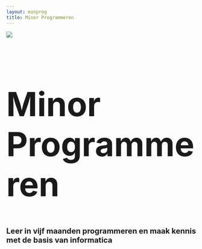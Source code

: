 ```yaml
---
layout: minprog
title: Minor Programmeren
---
```


<div class="position-relative text-center d-flex flex-column justify-content-center"
        style="min-height:calc(100vh - 112px);">
    <div class="my-5">
        <img class="img-fluid" style="max-width:30vw" src="{{ site.baseurl }}/assets/logos/programmeren.svg">
    </div>
    <div>
        <h1 class="display-4 d-inline" style="font-size:5.5rem;">Minor Programmeren</h1>
        <h1 class="mt-3" style="font-size:1.5rem;"><small>Leer in vijf maanden programmeren en maak kennis met de basis van informatica</small></h1>
    </div>
</div>


<div class="row my-5 row-cols-1 row-cols-md-2" style="">
    <div class="col">
        <img class="img-fluid" src="{{ site.baseurl }}/assets/minprog/bots.jpeg">
    </div>
    <div class="col">
        <h1>Inhoud</h1>
        <p class="display-6">
            De minor Programmeren is 30 studiepunten en volg je standaard in een halfjaar. Je leert eerst uitgebreid de basis van programmeren (en meteen hoe een computer werkt), daarna ga je je specialiseren in het ontwikkelen van webapplicaties of wetenschappelijk programmeren.
        </p>
        <p class="display-6">
            We gebruiken de tijd om je heel veel zelf te laten programmeren, maar ook om je kennis te laten maken met de manier van werken en de taal van het vakgebied, zodat je niet alleen zelf programma's kunt schrijven, maar ook op een effectieve manier kunt samenwerken met andere programmeurs. 
        </p>
        <p class="display-6">
            Om mee te doen heb je geen enkele voorkennis van programmeren nodig, alleen een 
            motivatie om vijf maanden heel hard te werken!
        </p>
    </div>
</div>


<div class="panel-bg panel-padded panel-content-50 text-light" style="background-color:#0E1F2B;">
    <div>
        <h1 class="display-4">Online lesmateriaal</h1>
        <p class="display-6">
            Voor al onze cursussen selecteren we het beste online lesmateriaal 
            om mee te leren programmeren, speciaal voor studenten zonder voorkennis.

        </p>
    </div>
    <div class="mt-5 w-md-75">
        <div class="embed-responsive embed-responsive-16by9 border border-light">
            <iframe class="embed-responsive-item"  src="https://www.youtube-nocookie.com/embed/5dFxQRcsKpw" frameborder="0" allow="accelerometer; autoplay; encrypted-media; gyroscope; picture-in-picture" allowfullscreen></iframe>
        </div>
    </div>
</div>


<div class="row my-5 row-cols-1 row-cols-md-2" style="">
    <div class="col">
        <img class="img-fluid" src="{{ site.baseurl }}/assets/minprog/college.jpeg">
    </div>
    <div class="col">
        <h1>Werkwijze</h1>
        <p class="display-6">
            Jouw dag bestaat uit heel veel programmeren en puzzelen, afgewisseld met
            groepsactiviteiten en videocolleges. Wij bieden je een fijne structuur om je helemaal
            te kunnen storten in het
            programmeren. De opdrachten zijn in het begin juist individueel, omdat we willen dat
            iedereen goed leert zelf problemen oplossen.
        </p>
        <p class="display-6">
        
            Maar dat betekent niet dat je het helemaal
            in je eentje moet doen! Je wordt ingedeeld in een team, waarmee je elke dag lief en
            leed kunt delen. Want programmeren kan, zeker in dit hoge tempo, flink frustrerend 
            zijn! Je team zal je niet alleen steunen, maar jullie denken ook met
            elkaar na over de aanpak. En je kunt elke dag terecht voor hulp bij &eacute;&eacute;n
            van de studentassistenten.
        </p>
    </div>
</div>


<div class="row my-4" style="">
    <div class="col">
        <h1>Fulltime of parttime</h1>
        <p class="display-6">
            Wil je de minor in &eacute;&eacute;n semester doen, dan is dit <strong>fulltime</strong> en zul je
            vijf dagen per week van 9 tot 5 met de minor bezig zijn. Er is dan dus geen tijd
            voor bijbaantjes en andere vakken! Een keuze die je bewust moet maken. Je studeert
            dagelijks samen met je team, waar mogelijk op locatie en anders met een videoverbinding.
        </p>
        <p class="display-6">
            Wil je de minor verspreiden over meer dan vijf maanden, dan kun je de meeste vakken <strong>parttime</strong> volgen. We gaan
            er vanuit dat je zo'n 20 uur per week aan de vakken kwijt bent. Dat is nog steeds een
            flinke last! Een deel van die tijd ga je aan de slag met je team van medestudenten en
            woon je het mentoraat bij. Wekelijkse deadlines en laten zien van je programma's
            horen er ook bij.
        </p>
    </div>
    <div class="col">
        <img class="img-fluid" src="{{ site.baseurl }}/assets/home/bots.jpeg">
    </div>
</div>


<div class="panel panel-padded text-center bg-light mb-0" style="">
    
    <h1 class="display-4">Vakken</h1>
    
    <p class="display-6 w-50 mx-auto">Dit zijn de vakken die je volgt tijdens de Minor Programmeren. Elk vak is 6 studiepunten, dus ongeveer 160 uur aan studietijd.</p>

    <div class="w-75-centered mt-5 text-left ">
        <div class="row row-cols-1 row-cols-md-2">
        {% assign courses = site.courses | sort: "order" %}
        {% for course in courses %}
        {% if course.curriculum == "Minor Programmeren" %}
        <div class="col mb-4 px-0 px-md-3">
            <div class="card mb-3 bg-light border-0 h-100" style="smax-width: 540px;">
                <div class="card-body">
                    <h5 class="card-title mb-0">{{ course.name }}</h5>
                    <p class="text-muted">Niveau: {{ course.niveau }}</p>
                    <p class="card-text mt-3">{{ course.content | markdownify }}</p>
                </div>
            </div>
        </div>  
        {% endif %}
        {% endfor %}
        </div>
    </div>

</div>


<div class="panel-bg panel-padded panel-content-50">
    <h1 class="display-4">Toelating</h1>
    <p class="display-6">
        De minor Programmeren is toegankelijk voor alle studenten van universiteit en hbo uit het derde jaar of hoger. Studeer je nog niet aan de UvA? Dan kun je bijvakker worden zonder extra collegegeld te betalen. Let op dat je voor inschrijving als bijvakker wel een vwo-diploma of een hbo-propedeuse moet hebben. Na je aanmelding helpen we je door alle benodigde stappen heen.
    </p>
    
    <h2>Benodigdheden</h2>
    <p class="display-6">
        Om mee te doen aan deze minor heb je een eigen laptop nodig. Dit hoeft geen
        gloednieuw exemplaar te zijn. Mac, Windows of Linux zijn allemaal prima. Een goedwerkende
        wifi-verbinding is wel heel belangrijk.
    </p>
</div>


<div class=" min-vh-75 v-center text-center bg-warning">
    <div class="px-4">
        <h1 class="display-3 text-center mb-4">Aanmelden</h1>
        <p class="w-50 mx-auto mb-5" style="font-size:1.2rem;">
            Om je aanmelding te starten voor de minor Programmeren vul je eerst op deze website je gegevens in. Daarna helpen we je verder met alle stappen van je aanmelding.
        </p>
        <p class="mb-0">
            <a class="btn btn-outline-dark btn-lg" href="https://register.mprog.nl/">Nu aanmelden</a>
        </p>
    </div>
</div>


<div class="panel-bg panel-padded panel-content-50">
    <h1 class="display-4">Vragen</h1>
    <p class="display-6">
        Heb je nog vragen? Stuur een e-mail naar <a href="mailto:help@mprog.nl">help@mprog.nl</a>. E&eacute;n van de docenten of assistenten zal je te woord staan.
    </p>
</div>

